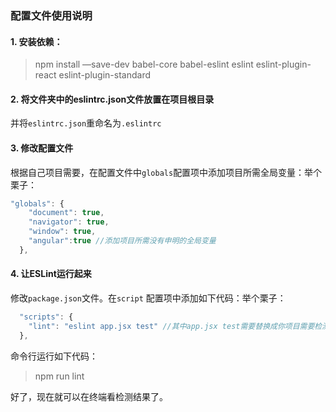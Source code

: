 ### 配置文件使用说明

#### 1. 安装依赖：

> npm install —save-dev babel-core babel-eslint eslint eslint-plugin-react eslint-plugin-standard 

#### 2. 将文件夹中的eslintrc.json文件放置在项目根目录

并将`eslintrc.json`重命名为`.eslintrc`

#### 3. 修改配置文件

根据自己项目需要，在配置文件中`globals`配置项中添加项目所需全局变量：举个栗子：

``` javascript
"globals": {
    "document": true,
    "navigator": true,
    "window": true,
    "angular":true //添加项目所需没有申明的全局变量
  },
```

#### 4. 让ESLint运行起来

修改`package.json`文件。在`script` 配置项中添加如下代码：举个栗子：

``` javascript
  "scripts": {
    "lint": "eslint app.jsx test" //其中app.jsx test需要替换成你项目需要检测的文件或文件夹
  },
```

命令行运行如下代码：

> npm run lint

好了，现在就可以在终端看检测结果了。
